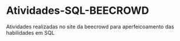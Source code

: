 # Atividades-SQL-BEECROWD
Atividades realizadas no site da beecrowd para aperfeicoamento das habilidades em SQL
